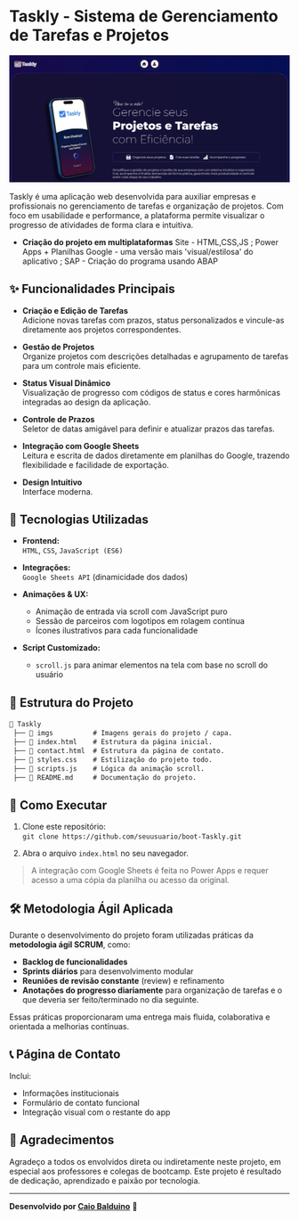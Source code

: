 # Taskly - Sistema de Gerenciamento de Tarefas e Projetos

![Taskly](imgs/tskly.png)

Taskly é uma aplicação web desenvolvida para auxiliar empresas e profissionais no gerenciamento de tarefas e organização de projetos. Com foco em usabilidade e performance, a plataforma permite visualizar o progresso de atividades de forma clara e intuitiva.

- **Criação do projeto em multiplataformas** 
  Site - HTML,CSS,JS ; Power Apps + Planilhas Google - uma versão mais 'visual/estilosa' do aplicativo ; SAP - Criação do programa usando ABAP

## ✨ Funcionalidades Principais

- **Criação e Edição de Tarefas**  
  Adicione novas tarefas com prazos, status personalizados e vincule-as diretamente aos projetos correspondentes.

- **Gestão de Projetos**  
  Organize projetos com descrições detalhadas e agrupamento de tarefas para um controle mais eficiente.

- **Status Visual Dinâmico**  
  Visualização de progresso com códigos de status e cores harmônicas integradas ao design da aplicação.

- **Controle de Prazos**  
  Seletor de datas amigável para definir e atualizar prazos das tarefas.

- **Integração com Google Sheets**  
  Leitura e escrita de dados diretamente em planilhas do Google, trazendo flexibilidade e facilidade de exportação.

- **Design Intuitivo**  
  Interface moderna.

## 🧠 Tecnologias Utilizadas

- **Frontend:**  
  `HTML`, `CSS`, `JavaScript (ES6)`

- **Integrações:**  
  `Google Sheets API` (dinamicidade dos dados)

- **Animações & UX:**  
  - Animação de entrada via scroll com JavaScript puro  
  - Sessão de parceiros com logotipos em rolagem contínua  
  - Ícones ilustrativos para cada funcionalidade

- **Script Customizado:**
  - `scroll.js` para animar elementos na tela com base no scroll do usuário

## 📂 Estrutura do Projeto

```plaintext
📂 Taskly
 ├── 📁 imgs          # Imagens gerais do projeto / capa.
 ├── 📄 index.html    # Estrutura da página inicial.
 ├── 📄 contact.html  # Estrutura da página de contato.
 ├── 📄 styles.css    # Estilização do projeto todo.
 ├── 📄 scripts.js    # Lógica da animação scroll.
 ├── 📄 README.md     # Documentação do projeto.
```

## 🚀 Como Executar

1. Clone este repositório:  
   `git clone https://github.com/seuusuario/boot-Taskly.git`

2. Abra o arquivo `index.html` no seu navegador.

> A integração com Google Sheets é feita no Power Apps e requer acesso a uma cópia da planilha ou acesso da original.

## 🛠️ Metodologia Ágil Aplicada

Durante o desenvolvimento do projeto foram utilizadas práticas da **metodologia ágil SCRUM**, como:

- **Backlog de funcionalidades**
- **Sprints diários** para desenvolvimento modular
- **Reuniões de revisão constante** (review) e refinamento
- **Anotações do progresso diariamente** para organização de tarefas e o que deveria ser feito/terminado no dia seguinte.

Essas práticas proporcionaram uma entrega mais fluida, colaborativa e orientada a melhorias contínuas.

## 📞 Página de Contato

Inclui:
- Informações institucionais
- Formulário de contato funcional
- Integração visual com o restante do app

## 🙏 Agradecimentos

Agradeço a todos os envolvidos direta ou indiretamente neste projeto, em especial aos professores e colegas de bootcamp. Este projeto é resultado de dedicação, aprendizado e paixão por tecnologia.

---

**Desenvolvido por [Caio Balduino](https://www.linkedin.com/in/caiobalduino/)** 🚀
